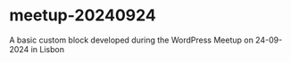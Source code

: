# meetup-20240924
A basic custom block developed during the WordPress Meetup on 24-09-2024 in Lisbon
